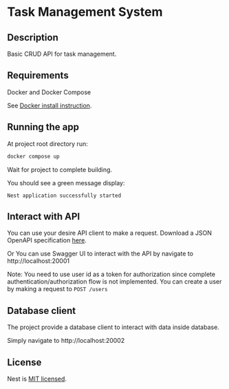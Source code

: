 # Task Management System

## Description

Basic CRUD API for task management.

## Requirements

Docker and Docker Compose

See [Docker install instruction](https://docs.docker.com/get-docker/).

## Running the app

At project root directory run:

```bash
docker compose up
```

Wait for project to complete building.

You should see a green message display:

```
Nest application successfully started
```

## Interact with API

You can use your desire API client to make a request. Download a JSON OpenAPI specification [here](http://localhost:20001/api-json).

Or You can use Swagger UI to interact with the API by navigate to http://localhost:20001

Note: You need to use user id as a token for authorization since complete authentication/authorization flow is not implemented. You can create a user by making a request to `POST /users`

## Database client

The project provide a database client to interact with data inside database.

Simply navigate to http://localhost:20002

## License

Nest is [MIT licensed](LICENSE).
